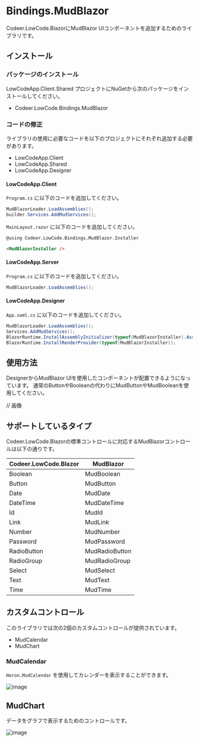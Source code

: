 # Bindings.MudBlazor

Codeer.LowCode.BlazorにMudBlazor UIコンポーネントを追加するためのライブラリです。

## インストール

### パッケージのインストール

LowCodeApp.Client.Shared プロジェクトにNuGetから次のパッケージをインストールしてください。

- Codeer.LowCode.Bindings.MudBlazor

### コードの修正

ライブラリの使用に必要なコードを以下のプロジェクトにそれぞれ追加する必要があります。

- LowCodeApp.Client
- LowCodeApp.Shared
- LowCodeApp.Designer

#### LowCodeApp.Client

`Program.cs` に以下のコードを追加してください。

```csharp
MudBlazorLoader.LoadAssemblies();
builder.Services.AddMudServices();
```

`MainLayout.razor` に以下のコードを追加してください。

```html
@using Codeer.LowCode.Bindings.MudBlazor.Installer

<MudBlazorInstaller />
```

#### LowCodeApp.Server

`Program.cs` に以下のコードを追加してください。

```csharp
MudBlazorLoader.LoadAssemblies();
```

#### LowCodeApp.Designer

`App.xaml.cs` に以下のコードを追加してください。

```csharp
MudBlazorLoader.LoadAssemblies();
Services.AddMudServices();
BlazorRuntime.InstallAssemblyInitializer(typeof(MudBlazorInstaller).Assembly);
BlazorRuntime.InstallRenderProvider(typeof(MudBlazorInstaller));
```

## 使用方法

DesignerからMudBlazor UIを使用したコンポーネントが配置できるようになっています。
通常のButtonやBooleanの代わりにMudButtonやMudBooleanを使用してください。

// 画像

## サポートしているタイプ

Codeer.LowCode.Blazorの標準コントロールに対応するMudBlazorコントロールは以下の通りです。

| Codeer.LowCode.Blazor | MudBlazor |
| --- | --- |
| Boolean | MudBoolean |
| Button | MudButton |
| Date | MudDate |
| DateTime | MudDateTime |
| Id | MudId |
| Link | MudLink |
| Number | MudNumber |
| Password | MudPassword |
| RadioButton | MudRadioButton |
| RadioGroup | MudRadioGroup |
| Select | MudSelect |
| Text | MudText |
| Time | MudTime |

## カスタムコントロール

このライブラリでは次の2個のカスタムコントロールが提供されています。

- MudCalendar
- MudChart

### MudCalendar

`Heron.MudCalendar` を使用してカレンダーを表示することができます。

![image](https://github.com/user-attachments/assets/789c8147-831b-447a-96cf-48a52f8281fc)

## MudChart

データをグラフで表示するためのコントロールです。

![image](https://github.com/user-attachments/assets/7ca8fab0-7a6e-441c-bec5-6469ebce1ca4)

